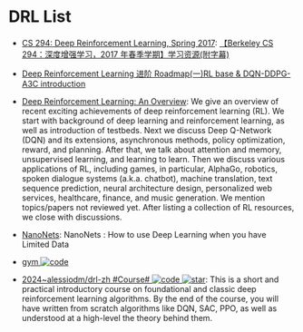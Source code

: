 # DRL List

- [CS 294: Deep Reinforcement Learning, Spring 2017](http://rll.berkeley.edu/deeprlcourse/): [【Berkeley CS 294：深度增强学习，2017 年春季学期】学习资源(附字幕)](https://zhuanlan.zhihu.com/p/25298020)

- [Deep Reinforcement Learning 进阶 Roadmap(一)RL base & DQN-DDPG-A3C introduction](https://zhuanlan.zhihu.com/p/25239682)

- [Deep Reinforcement Learning: An Overview](https://arxiv.org/abs/1701.07274): We give an overview of recent exciting achievements of deep reinforcement learning (RL). We start with background of deep learning and reinforcement learning, as well as introduction of testbeds. Next we discuss Deep Q-Network (DQN) and its extensions, asynchronous methods, policy optimization, reward, and planning. After that, we talk about attention and memory, unsupervised learning, and learning to learn. Then we discuss various applications of RL, including games, in particular, AlphaGo, robotics, spoken dialogue systems (a.k.a. chatbot), machine translation, text sequence prediction, neural architecture design, personalized web services, healthcare, finance, and music generation. We mention topics/papers not reviewed yet. After listing a collection of RL resources, we close with discussions.

- [NanoNets](https://medium.com/nanonets/nanonets-how-to-use-deep-learning-when-you-have-limited-data-f68c0b512cab#.wv6o4ysyf): NanoNets : How to use Deep Learning when you have Limited Data

- [gym ![code](https://ng-tech.icu/assets/code.svg)](https://github.com/openai/gym)

- [2024~alessiodm/drl-zh #Course# ![code](https://ng-tech.icu/assets/code.svg) ![star](https://img.shields.io/github/stars/alessiodm/drl-zh)](https://github.com/alessiodm/drl-zh): This is a short and practical introductory course on foundational and classic deep reinforcement learning algorithms. By the end of the course, you will have written from scratch algorithms like DQN, SAC, PPO, as well as understood at a high-level the theory behind them.

